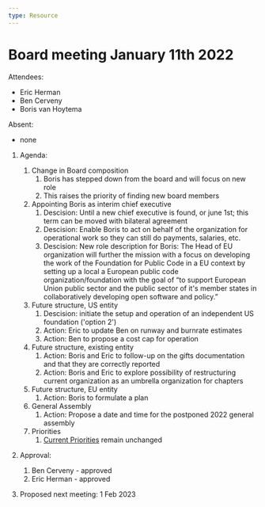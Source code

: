 ```yaml
---
type: Resource
---
```


# Board meeting January 11th 2022

Attendees:

* Eric Herman
* Ben Cerveny
* Boris van Hoytema

Absent:

* none

1. Agenda:
   1. Change in Board composition
      1. Boris has stepped down from the board and will focus on new role
      1. This raises the priority of finding new board members
   1. Appointing Boris as interim chief executive
      1. Descision: Until a new chief executive is found, or june 1st; this term can be moved with bilateral agreement
      1. Descision: Enable Boris to act on behalf of the organization for operational work so they can still do payments, salaries, etc.
      1. Descision: New role description for Boris:
         The Head of EU organization will further the mission with a focus on developing the work of the Foundation for Public Code in a EU context by setting up a local a European public code organization/foundation with the goal of “to support European Union public sector and the public sector of it's member states in collaboratively developing open software and policy.”
   1. Future structure, US entity
      1. Descision: initiate the setup and operation of an independent US foundation ('option 2')
      1. Action: Eric to update Ben on runway and burnrate estimates
      1. Action: Ben to propose a cost cap for operation
   1. Future structure, existing entity
      1. Action: Boris and Eric to follow-up on the gifts documentation and that they are correctly reported
      1. Action: Boris and Eric to explore possibility of restructuring current organization as an umbrella organization for chapters
   1. Future structure, EU entity
      1. Action: Boris to formulate a plan
   1. General Assembly
      1. Action: Propose a date and time for the postponed 2022 general assembly
   1. Priorities
      1. [Current Priorities](https://about.publiccode.net/organization/mission.html#current-priorities) remain unchanged

2. Approval:
   1. Ben Cerveny - approved
   2. Eric Herman - approved

3. Proposed next meeting: 1 Feb 2023
